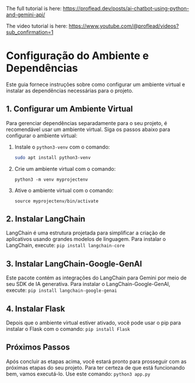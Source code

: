 The full tutorial is here: https://proflead.dev/posts/ai-chatbot-using-python-and-gemini-api/

The video tutorial is here: https://www.youtube.com/@proflead/videos?sub_confirmation=1

# Configuração do Ambiente e Dependências

Este guia fornece instruções sobre como configurar um ambiente virtual e instalar as dependências necessárias para o projeto.

## 1. Configurar um Ambiente Virtual

Para gerenciar dependências separadamente para o seu projeto, é recomendável usar um ambiente virtual. Siga os passos abaixo para configurar o ambiente virtual:

1. Instale o `python3-venv` com o comando:
    ```bash
    sudo apt install python3-venv
    ```

2. Crie um ambiente virtual com o comando:
    ```
    python3 -m venv myprojectenv
    ```

3. Ative o ambiente virtual com o comando:
    ```
    source myprojectenv/bin/activate
    ```

## 2. Instalar LangChain

LangChain é uma estrutura projetada para simplificar a criação de aplicativos usando grandes modelos de linguagem. Para instalar o LangChain, execute:
    ```
    pip install langchain-core
    ```

## 3. Instalar LangChain-Google-GenAI

Este pacote contém as integrações do LangChain para Gemini por meio de seu SDK de IA generativa. Para instalar o LangChain-Google-GenAI, execute:
    ```
    pip install langchain-google-genai
    ```

## 4. Instalar Flask

Depois que o ambiente virtual estiver ativado, você pode usar o pip para instalar o Flask com o comando:
    ```
    pip install Flask
    ```

## Próximos Passos

Após concluir as etapas acima, você estará pronto para prosseguir com as próximas etapas do seu projeto. Para ter certeza de que está funcionando bem, vamos executá-lo.
Use este comando:
    ```
    python3 app.py
    ```
